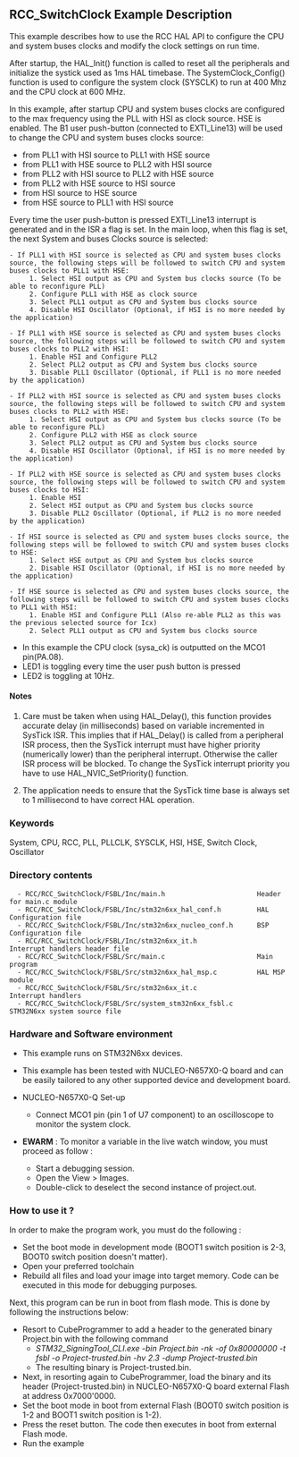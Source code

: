 
## <b>RCC_SwitchClock Example Description</b>

This example describes how to use the RCC HAL API to configure the CPU and system buses clocks and
modify the clock settings on run time.

After startup, the HAL_Init() function is called to reset all the peripherals and initialize the systick used as 1ms HAL timebase. The SystemClock_Config() function is used to configure the system clock (SYSCLK) to run at 400 Mhz and the CPU clock at 600 MHz.

In this example, after startup CPU and system buses clocks are configured to the max frequency using the PLL with HSI as clock source. HSE is enabled. The B1 user push-button (connected to EXTI_Line13) will be used to change the CPU and system buses clocks source:
- from PLL1 with HSI source to PLL1 with HSE source
- from PLL1 with HSE source to PLL2 with HSI source
- from PLL2 with HSI source to PLL2 with HSE source
- from PLL2 with HSE source to HSI source
- from HSI source to HSE source
- from HSE source to PLL1 with HSI source

Every time the user push-button is pressed EXTI_Line13 interrupt is generated and in the ISR a flag is set.
In the main loop, when this flag is set, the next System and buses Clocks source is selected:

    - If PLL1 with HSI source is selected as CPU and system buses clocks source, the following steps will be followed to switch CPU and system buses clocks to PLL1 with HSE:
         1. Select HSI output as CPU and System bus clocks source (To be able to reconfigure PLL)
         2. Configure PLL1 with HSE as clock source
         3. Select PLL1 output as CPU and System bus clocks source
         4. Disable HSI Oscillator (Optional, if HSI is no more needed by the application)

    - If PLL1 with HSE source is selected as CPU and system buses clocks source, the following steps will be followed to switch CPU and system buses clocks to PLL2 with HSI:
         1. Enable HSI and Configure PLL2
         2. Select PLL2 output as CPU and System bus clocks source
         3. Disable PLL1 Oscillator (Optional, if PLL1 is no more needed by the application)

    - If PLL2 with HSI source is selected as CPU and system buses clocks source, the following steps will be followed to switch CPU and system buses clocks to PLL2 with HSE:
         1. Select HSI output as CPU and System bus clocks source (To be able to reconfigure PLL)
         2. Configure PLL2 with HSE as clock source
         3. Select PLL2 output as CPU and System bus clocks source
         4. Disable HSI Oscillator (Optional, if HSI is no more needed by the application)

    - If PLL2 with HSE source is selected as CPU and system buses clocks source, the following steps will be followed to switch CPU and system buses clocks to HSI:
         1. Enable HSI
         2. Select HSI output as CPU and System bus clocks source
         3. Disable PLL2 Oscillator (Optional, if PLL2 is no more needed by the application)

    - If HSI source is selected as CPU and system buses clocks source, the following steps will be followed to switch CPU and system buses clocks to HSE:
         1. Select HSE output as CPU and System bus clocks source
         2. Disable HSI Oscillator (Optional, if HSI is no more needed by the application)

    - If HSE source is selected as CPU and system buses clocks source, the following steps will be followed to switch CPU and system buses clocks to PLL1 with HSI:
         1. Enable HSI and Configure PLL1 (Also re-able PLL2 as this was the previous selected source for Icx)
         2. Select PLL1 output as CPU and System bus clocks source


- In this example the CPU clock (sysa_ck) is outputted on the MCO1 pin(PA.08).
- LED1 is toggling every time the user push button is pressed
- LED2 is toggling at 10Hz.


#### <b>Notes</b>

 1. Care must be taken when using HAL_Delay(), this function provides accurate delay (in milliseconds)
    based on variable incremented in SysTick ISR. This implies that if HAL_Delay() is called from
    a peripheral ISR process, then the SysTick interrupt must have higher priority (numerically lower)
    than the peripheral interrupt. Otherwise the caller ISR process will be blocked.
    To change the SysTick interrupt priority you have to use HAL_NVIC_SetPriority() function.

 3. The application needs to ensure that the SysTick time base is always set to 1 millisecond
    to have correct HAL operation.

### <b>Keywords</b>

System, CPU, RCC, PLL, PLLCLK, SYSCLK, HSI, HSE, Switch Clock, Oscillator

### <b>Directory contents</b>

      - RCC/RCC_SwitchClock/FSBL/Inc/main.h                       Header for main.c module
      - RCC/RCC_SwitchClock/FSBL/Inc/stm32n6xx_hal_conf.h         HAL Configuration file
      - RCC/RCC_SwitchClock/FSBL/Inc/stm32n6xx_nucleo_conf.h      BSP Configuration file
      - RCC/RCC_SwitchClock/FSBL/Inc/stm32n6xx_it.h               Interrupt handlers header file
      - RCC/RCC_SwitchClock/FSBL/Src/main.c                       Main program
      - RCC/RCC_SwitchClock/FSBL/Src/stm32n6xx_hal_msp.c          HAL MSP module
      - RCC/RCC_SwitchClock/FSBL/Src/stm32n6xx_it.c               Interrupt handlers
      - RCC/RCC_SwitchClock/FSBL/Src/system_stm32n6xx_fsbl.c      STM32N6xx system source file

### <b>Hardware and Software environment</b>

  - This example runs on STM32N6xx devices.

  - This example has been tested with NUCLEO-N657X0-Q board and can be
    easily tailored to any other supported device and development board.

  - NUCLEO-N657X0-Q Set-up
     - Connect MCO1 pin (pin 1 of U7 component) to an oscilloscope to monitor the system clock.

  - **EWARM** : To monitor a variable in the live watch window, you must proceed as follow :
    - Start a debugging session.
    - Open the View > Images.
    - Double-click to deselect the second instance of project.out. 

### <b>How to use it ?</b>

In order to make the program work, you must do the following :

 - Set the boot mode in development mode (BOOT1 switch position is 2-3, BOOT0 switch position doesn't matter).
 - Open your preferred toolchain
 - Rebuild all files and load your image into target memory. Code can be executed in this mode for debugging purposes.

Next, this program can be run in boot from flash mode. This is done by following the instructions below:

 - Resort to CubeProgrammer to add a header to the generated binary Project.bin with the following command
   - *STM32_SigningTool_CLI.exe -bin Project.bin -nk -of 0x80000000 -t fsbl -o Project-trusted.bin -hv 2.3 -dump Project-trusted.bin*
   - The resulting binary is Project-trusted.bin.
 - Next, in resorting again to CubeProgrammer, load the binary and its header (Project-trusted.bin) in NUCLEO-N657X0-Q board external Flash at address 0x7000'0000.
 - Set the boot mode in boot from external Flash (BOOT0 switch position is 1-2 and BOOT1 switch position is 1-2).
 - Press the reset button. The code then executes in boot from external Flash mode.
 - Run the example

